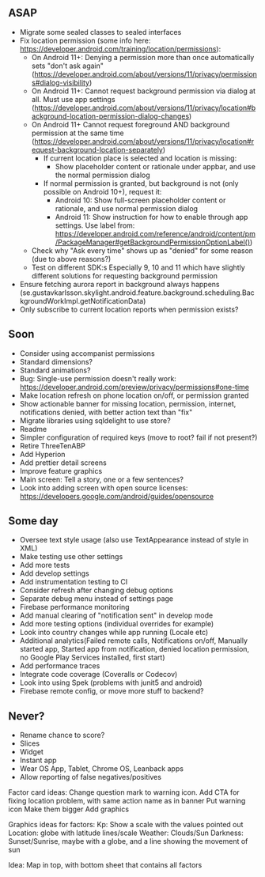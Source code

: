 ## ASAP
* Migrate some sealed classes to sealed interfaces
* Fix location permission (some info here: https://developer.android.com/training/location/permissions):
  * On Android 11+: Denying a permission more than once automatically sets "don't ask again" (https://developer.android.com/about/versions/11/privacy/permissions#dialog-visibility)
  * On Android 11+: Cannot request background permission via dialog at all. Must use app settings (https://developer.android.com/about/versions/11/privacy/location#background-location-permission-dialog-changes)
  * On Android 11+ Cannot request foreground AND background permission at the same time (https://developer.android.com/about/versions/11/privacy/location#request-background-location-separately)
    * If current location place is selected and location is missing:
       * Show placeholder content or rationale under appbar, and use the normal permission dialog
    * If normal permission is granted, but background is not (only possible on Android 10+), request it:
      * Android 10: Show full-screen placeholder content or rationale, and use normal permission dialog
      * Android 11: Show instruction for how to enable through app settings. Use label from: https://developer.android.com/reference/android/content/pm/PackageManager#getBackgroundPermissionOptionLabel())
  * Check why "Ask every time" shows up as "denied" for some reason (due to above reasons?)
  * Test on different SDK:s Especially 9, 10 and 11 which have slightly different solutions for requesting background permission
* Ensure fetching aurora report in background always happens (se.gustavkarlsson.skylight.android.feature.background.scheduling.BackgroundWorkImpl.getNotificationData)
* Only subscribe to current location reports when permission exists?

## Soon
* Consider using accompanist permissions
* Standard dimensions?
* Standard animations?
* Bug: Single-use permission doesn't really work: https://developer.android.com/preview/privacy/permissions#one-time
* Make location refresh on phone location on/off, or permission granted
* Show actionable banner for missing location, permission, internet, notifications denied, with better action text than "fix"
* Migrate libraries using sqldelight to use store?
* Readme
* Simpler configuration of required keys (move to root? fail if not present?)
* Retire ThreeTenABP
* Add Hyperion
* Add prettier detail screens
* Improve feature graphics
* Main screen: Tell a story, one or a few sentences?
* Look into adding screen with open source licenses: https://developers.google.com/android/guides/opensource

## Some day
* Oversee text style usage (also use TextAppearance instead of style in XML)
* Make testing use other settings
* Add more tests
* Add develop settings
* Add instrumentation testing to CI
* Consider refresh after changing debug options
* Separate debug menu instead of settings page
* Firebase performance monitoring
* Add manual clearing of "notification sent" in develop mode
* Add more testing options (individual overrides for example)
* Look into country changes while app running (Locale etc)
* Additional analytics(Failed remote calls, Notifications on/off, Manually started app, Started app from notification, denied location permission, no Google Play Services installed, first start)
* Add performance traces
* Integrate code coverage (Coveralls or Codecov)
* Look into using Spek (problems with junit5 and android)
* Firebase remote config, or move more stuff to backend?

## Never?
* Rename chance to score?
* Slices
* Widget
* Instant app
* Wear OS App, Tablet, Chrome OS, Leanback apps
* Allow reporting of false negatives/positives

Factor card ideas:
Change question mark to warning icon. Add CTA for fixing location problem, with same action name as in banner
Put warning icon
Make them bigger
Add graphics

Graphics ideas for factors:
Kp: Show a scale with the values pointed out
Location: globe with latitude lines/scale
Weather: Clouds/Sun
Darkness: Sunset/Sunrise, maybe with a globe, and a line showing the movement of sun

Idea: Map in top, with bottom sheet that contains all factors
